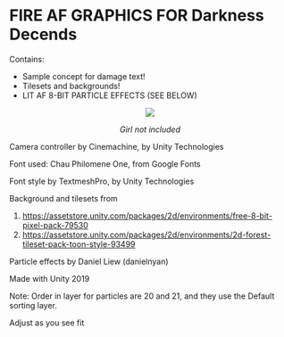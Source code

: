 # FIRE AF GRAPHICS FOR Darkness Decends

Contains: 
- Sample concept for damage text!
- Tilesets and backgrounds!
- LIT AF 8-BIT PARTICLE EFFECTS (SEE BELOW)

<p align="center">
  <img src="./Assets/Graphics/crappy_particle_fx.gif">
</p>

<p align="center">
  <i>Girl not included</i>
</p>

Camera controller by Cinemachine, by Unity Technologies

Font used: Chau Philomene One, from Google Fonts

Font style by TextmeshPro, by Unity Technologies

Background and tilesets from 
1) https://assetstore.unity.com/packages/2d/environments/free-8-bit-pixel-pack-79530
2) https://assetstore.unity.com/packages/2d/environments/2d-forest-tileset-pack-toon-style-93499

Particle effects by Daniel Liew (danielnyan)

Made with Unity 2019

Note: Order in layer for particles are 20 and 21, and they use the Default sorting layer. 

Adjust as you see fit
